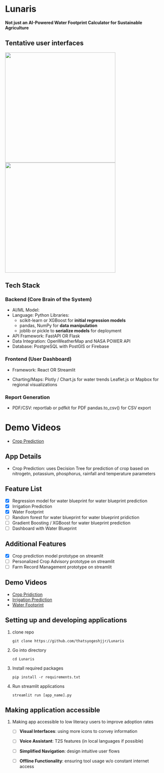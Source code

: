 # Lunaris
__Not just an AI-Powered Water Footprint Calculator for Sustainable Agriculture__

## Tentative user interfaces
<img src="https://github.com/user-attachments/assets/224e3350-cf70-4f2b-b786-ae991b12a1a1" height=360>
<img src="https://github.com/user-attachments/assets/7c7dce33-c6a1-4e13-bfcd-c308d857e33a" height=360>

## Tech Stack
### Backend (Core Brain of the System)
- AI/ML Model:
- Language: Python 
Libraries:
    - scikit-learn or XGBoost for **initial regression models**
    - pandas, NumPy for **data manipulation**
    - joblib or pickle to **serialize models** for deployment
- API Framework: FastAPI OR Flask
- Data Integration: OpenWeatherMap and NASA POWER API
- Database: PostgreSQL with PostGIS or Firebase

### Frontend (User Dashboard)
- Framework:
        React OR Streamlit
  
- Charting/Maps:
        Plotly / Chart.js for water trends
        Leaflet.js or Mapbox for regional visualizations

### Report Generation
- PDF/CSV:
  reportlab or pdfkit for PDF
  pandas.to_csv() for CSV export

# Demo Videos
- [Crop Prediction](https://youtu.be/i9wpE1C-MpA)
 
## App Details
- Crop Prediction: uses Decision Tree for prediction of crop based on nitrogetn, potassium, phosphorus, rainfall and temperature parameters


## Feature List 
- [x] Regression model for water blueprint for water blueprint prediction
- [x] Irrigation Prediction
- [x] Water Footprint
- [ ] Random forest for water blueprint for water blueprint pridiction
- [ ] Gradient Boosting / XGBoost for water blueprint prediction
- [ ] Dashboard with Water Blueprint

## Additional Features
- [x] Crop prediction model prototype on streamlit
- [ ] Personalized Crop Advisory prototype on streamlit
- [ ] Farm Record Management prototype on streamlit

## Demo Videos
- [Crop Pridiction](https://youtu.be/i9wpE1C-MpA)
- [Irrigation Prediction](#)
- [Water Footprint](#)

## Setting up and developing applications
1. clone repo
    ```
    git clone https://github.com/thatsyogeshjjr/Lunaris
    ```
2. Go into directory
    ```
    cd Lunaris
    ```
3. Install required packages
    ```
    pip install -r requirements.txt
    ```
4. Run streamlit applications
    ```
    streamlit run [app_name].py
    ``` 



## Making application accessible
1. Making app accessible to low literacy users to improve adoption rates
    - [ ] **Visual Interfaces**: using more icons to convey information
    - [ ] **Voice Assistant**: T2S features (in local languages if possible)
    - [ ] **Simplified Navigation**: design intuitive user flows
    - [ ] **Offline Functionality**: ensuring tool usage w/o constant internet access
 



